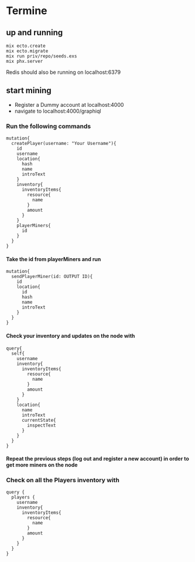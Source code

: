 # Termine

## up and running
```
mix ecto.create
mix ecto.migrate
mix run priv/repo/seeds.exs
mix phx.server
```
Redis should also be running on localhost:6379

## start mining
- Register a Dummy account at localhost:4000
- navigate to localhost:4000/graphiql
### Run the following commands
```
mutation{
  createPlayer(username: "Your Username"){
    id
    username
    location{
      hash
      name
      introText
    }
    inventory{
      inventoryItems{
        resource{
          name
        }
        amount
      }
    }
    playerMiners{
      id
    }
  }
}
```
#### Take the id from playerMiners and run
```
mutation{
  sendPlayerMiner(id: OUTPUT ID){
    id
    location{
      id
      hash
      name
      introText
    }
  }
}
```
#### Check your inventory and updates on the node with
```
query{
  self{
    username
    inventory{
      inventoryItems{
        resource{
          name
        }
        amount
      }
    }
    location{
      name
      introText
      currentState{
        inspectText
      }
    }
  }
}
```

#### Repeat the previous steps (log out and register a new account) in order to get more miners on the node

### Check on all the Players inventory with
```
query {
  players {
    username
    inventory{
      inventoryItems{
        resource{
          name
        }
        amount
      }
    }
  }
}
```
